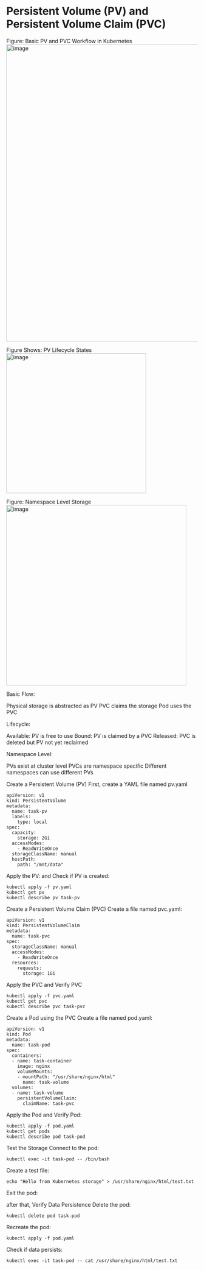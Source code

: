 # Persistent Volume (PV) and Persistent Volume Claim (PVC)

Figure: Basic PV and PVC Workflow in Kubernetes
<img width="781" alt="image" src="https://github.com/user-attachments/assets/0b0b4a32-1b7f-4aca-a2d6-6122a97058e0" />

Figure Shows: PV Lifecycle States
<img width="368" alt="image" src="https://github.com/user-attachments/assets/b69fba43-e200-4e76-881f-c5d9fb364ad6" />

Figure: Namespace Level Storage
<img width="474" alt="image" src="https://github.com/user-attachments/assets/46b6809b-10de-41fe-a977-37a0ede2ea86" />

Basic Flow:

Physical storage is abstracted as PV
PVC claims the storage
Pod uses the PVC


Lifecycle:

Available: PV is free to use
Bound: PV is claimed by a PVC
Released: PVC is deleted but PV not yet reclaimed


Namespace Level:

PVs exist at cluster level
PVCs are namespace specific
Different namespaces can use different PVs

Create a Persistent Volume (PV)
First, create a YAML file named pv.yaml
```
apiVersion: v1
kind: PersistentVolume
metadata:
  name: task-pv
  labels:
    type: local
spec:
  capacity:
    storage: 2Gi
  accessModes:
    - ReadWriteOnce
  storageClassName: manual
  hostPath:
    path: "/mnt/data"
```
Apply the PV: and Check if PV is created:
```
kubectl apply -f pv.yaml
kubectl get pv
kubectl describe pv task-pv
```
Create a Persistent Volume Claim (PVC)
Create a file named pvc.yaml:
```
apiVersion: v1
kind: PersistentVolumeClaim
metadata:
  name: task-pvc
spec:
  storageClassName: manual
  accessModes:
    - ReadWriteOnce
  resources:
    requests:
      storage: 1Gi
```

Apply the PVC and Verify PVC
```
kubectl apply -f pvc.yaml
kubectl get pvc
kubectl describe pvc task-pvc
```

Create a Pod using the PVC
Create a file named pod.yaml:
```
apiVersion: v1
kind: Pod
metadata:
  name: task-pod
spec:
  containers:
  - name: task-container
    image: nginx
    volumeMounts:
    - mountPath: "/usr/share/nginx/html"
      name: task-volume
  volumes:
  - name: task-volume
    persistentVolumeClaim:
      claimName: task-pvc

```
Apply the Pod and Verify Pod:
```
kubectl apply -f pod.yaml
kubectl get pods
kubectl describe pod task-pod
```
Test the Storage Connect to the pod:
```
kubectl exec -it task-pod -- /bin/bash
```
Create a test file:
```
echo "Hello from Kubernetes storage" > /usr/share/nginx/html/test.txt
```
Exit the pod:

after that, Verify Data Persistence
Delete the pod:
```
kubectl delete pod task-pod
```
Recreate the pod:
```
kubectl apply -f pod.yaml
```
Check if data persists:
```
kubectl exec -it task-pod -- cat /usr/share/nginx/html/test.txt
```














